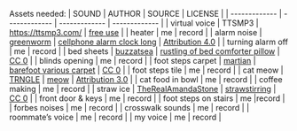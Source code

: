Assets needed:
| SOUND  | AUTHOR | SOURCE | LICENSE |
| ------------- | ------------- | ------------- | ------------- |
| virtual voice  | TTSMP3 | https://ttsmp3.com/  | [free use](https://ttsmp3.com/faq) |
| heater | me | record |
| alarm noise | [greenworm](https://freesound.org/people/greenworm/) | [cellphone alarm clock long](https://freesound.org/s/501881/) | [Attribution 4.0](https://creativecommons.org/licenses/by/4.0/) |
| turning alarm off | me | record |
| bed sheets | [buzzatsea](https://freesound.org/people/buzzatsea/) | [rustling of bed comforter pillow](https://freesound.org/s/468073/) | [CC 0](https://creativecommons.org/publicdomain/zero/1.0/) |
| blinds opening |	me | record |
| foot steps carpet | [martian](https://freesound.org/people/martian/) | [barefoot various carpet](https://freesound.org/s/179714/) | [CC 0](https://creativecommons.org/publicdomain/zero/1.0/) |
| foot steps tile | me | record |
| cat meow |	[TRNGLE](https://freesound.org/people/TRNGLE/) | [meow](https://freesound.org/s/368006/) | [Attribution 3.0](https://creativecommons.org/licenses/by/3.0/) |
| cat food in bowl |	me | record |
| coffee making |	me | record |
| straw ice | [TheRealAmandaStone](https://freesound.org/people/TheRealAmandaStone/) | [strawstirring](https://freesound.org/s/464144/) | [CC 0](https://creativecommons.org/publicdomain/zero/1.0/) |
| front door & keys |	me | record |
| foot steps on stairs	| me |record |
| forbes noises	| me | record |
| crosswalk sounds |	me | record |
| roommate’s voice	| me | record |
| my voice | me | record |
